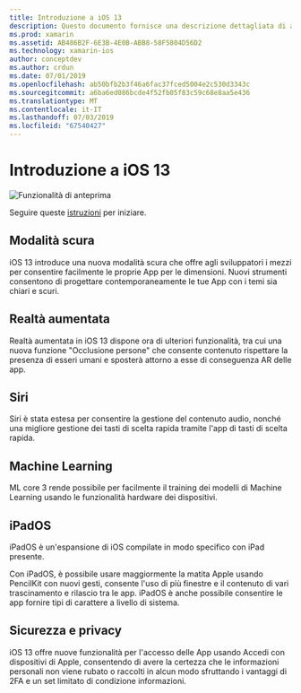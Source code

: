 ```yaml
---
title: Introduzione a iOS 13
description: Questo documento fornisce una descrizione dettagliata di alcune API di iOS 13 per l'anteprima di Xamarin, quale versione sono disponibili C# associazioni.
ms.prod: xamarin
ms.assetid: AB486B2F-6E3B-4E0B-ABB8-58F5804D56D2
ms.technology: xamarin-ios
author: conceptdev
ms.author: crdun
ms.date: 07/01/2019
ms.openlocfilehash: ab50bfb2b3f46a6fac37fced5004e2c530d3343c
ms.sourcegitcommit: a6ba6ed086bcde4f52fb05f83c59c68e8aa5e436
ms.translationtype: MT
ms.contentlocale: it-IT
ms.lasthandoff: 07/03/2019
ms.locfileid: "67540427"
---
```

# <a name="introduction-to-ios-13"></a>Introduzione a iOS 13

![Funzionalità di anteprima](~/media/shared/preview.png)

Seguire queste [istruzioni](~/ios/platform/ios13/get-started.md) per iniziare.

## <a name="dark-mode"></a>Modalità scura

iOS 13 introduce una nuova modalità scura che offre agli sviluppatori i mezzi per consentire facilmente le proprie App per le dimensioni. Nuovi strumenti consentono di progettare contemporaneamente le tue App con i temi sia chiari e scuri.

## <a name="augmented-reality"></a>Realtà aumentata

Realtà aumentata in iOS 13 dispone ora di ulteriori funzionalità, tra cui una nuova funzione "Occlusione persone" che consente contenuto rispettare la presenza di esseri umani e sposterà attorno a esse di conseguenza AR delle app.

## <a name="siri"></a>Siri

Siri è stata estesa per consentire la gestione del contenuto audio, nonché una migliore gestione dei tasti di scelta rapida tramite l'app di tasti di scelta rapida.

## <a name="machine-learning"></a>Machine Learning

ML core 3 rende possibile per facilmente il training dei modelli di Machine Learning usando le funzionalità hardware dei dispositivi.

## <a name="ipados"></a>iPadOS

iPadOS è un'espansione di iOS compilate in modo specifico con iPad presente.

Con iPadOS, è possibile usare maggiormente la matita Apple usando PencilKit con nuovi gesti, consente l'uso di più finestre e il contenuto di vari trascinamento e rilascio tra le app. iPadOS è anche possibile consentire le app fornire tipi di carattere a livello di sistema.

## <a name="privacy-and-security"></a>Sicurezza e privacy

iOS 13 offre nuove funzionalità per l'accesso delle App usando Accedi con dispositivi di Apple, consentendo di avere la certezza che le informazioni personali non viene rubato o raccolti in alcun modo sfruttando i vantaggi di 2FA e un set limitato di condizione informazioni.
